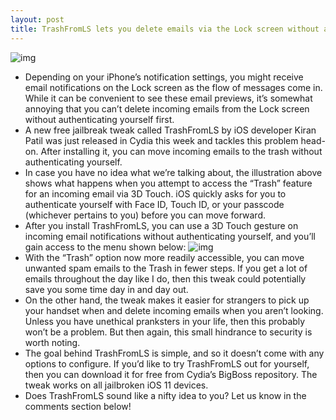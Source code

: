 ```yaml
---
layout: post
title: TrashFromLS lets you delete emails via the Lock screen without authentication
---
```

![img](http://media.idownloadblog.com/wp-content/uploads/2018/03/TrashFromLS.jpg)
* Depending on your iPhone’s notification settings, you might receive email notifications on the Lock screen as the flow of messages come in. While it can be convenient to see these email previews, it’s somewhat annoying that you can’t delete incoming emails from the Lock screen without authenticating yourself first.
* A new free jailbreak tweak called TrashFromLS by iOS developer Kiran Patil was just released in Cydia this week and tackles this problem head-on. After installing it, you can move incoming emails to the trash without authenticating yourself.
* In case you have no idea what we’re talking about, the illustration above shows what happens when you attempt to access the “Trash” feature for an incoming email via 3D Touch. iOS quickly asks for you to authenticate yourself with Face ID, Touch ID, or your passcode (whichever pertains to you) before you can move forward.
* After you install TrashFromLS, you can use a 3D Touch gesture on incoming email notifications without authenticating yourself, and you’ll gain access to the menu shown below:
![img](http://media.idownloadblog.com/wp-content/uploads/2018/03/TrashFromLS-After.jpg)
* With the “Trash” option now more readily accessible, you can move unwanted spam emails to the Trash in fewer steps. If you get a lot of emails throughout the day like I do, then this tweak could potentially save you some time day in and day out.
* On the other hand, the tweak makes it easier for strangers to pick up your handset when and delete incoming emails when you aren’t looking. Unless you have unethical pranksters in your life, then this probably won’t be a problem. But then again, this small hindrance to security is worth noting.
* The goal behind TrashFromLS is simple, and so it doesn’t come with any options to configure. If you’d like to try TrashFromLS out for yourself, then you can download it for free from Cydia’s BigBoss repository. The tweak works on all jailbroken iOS 11 devices.
* Does TrashFromLS sound like a nifty idea to you? Let us know in the comments section below!

